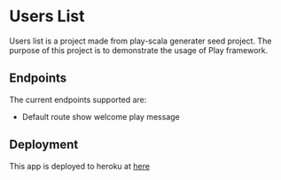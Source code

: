 # Users List

Users list is a project made from play-scala generater seed project.
The purpose of this project is to demonstrate the usage of Play framework.

## Endpoints
The current endpoints supported are:

- Default route show welcome play message


## Deployment
This app is deployed to heroku at [here](https://users-starter-project.herokuapp.com/)
